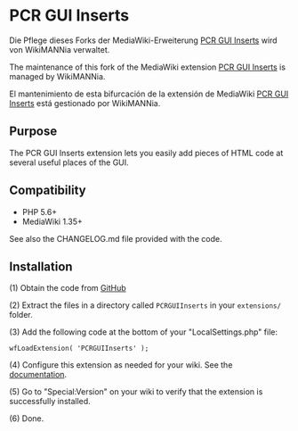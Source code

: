 # PCR GUI Inserts

Die Pflege dieses Forks der MediaWiki-Erweiterung [PCR GUI Inserts](https://www.mediawiki.org/wiki/Extension:PCR_GUI_Inserts) wird von WikiMANNia verwaltet.

The maintenance of this fork of the MediaWiki extension [PCR GUI Inserts](https://www.mediawiki.org/wiki/Extension:PCR_GUI_Inserts) is managed by WikiMANNia.

El mantenimiento de esta bifurcación de la extensión de MediaWiki [PCR GUI Inserts](https://www.mediawiki.org/wiki/Extension:PCR_GUI_Inserts) está gestionado por WikiMANNia.


## Purpose

The PCR GUI Inserts extension lets you easily add pieces of HTML code at several useful places of the GUI.


## Compatibility

* PHP 5.6+
* MediaWiki 1.35+

See also the CHANGELOG.md file provided with the code.


## Installation

(1) Obtain the code from [GitHub](https://github.com/WikiMANNia/mediawiki-extensions-PCRGUIInserts/releases)

(2) Extract the files in a directory called `PCRGUIInserts` in your `extensions/` folder.

(3) Add the following code at the bottom of your "LocalSettings.php" file:
```
wfLoadExtension( 'PCRGUIInserts' );
```
(4) Configure this extension as needed for your wiki. See the [documentation](https://www.mediawiki.org/wiki/Extension:PCR_GUI_Inserts#Configuration).

(5) Go to "Special:Version" on your wiki to verify that the extension is successfully installed.

(6) Done.
